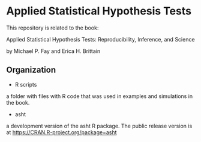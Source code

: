 # Applied Statistical Hypothesis Tests

This repository is related to the book:

Applied Statistical Hypothesis Tests: Reproducibility, Inference, and Science

by Michael P. Fay and Erica H. Brittain

## Organization

  * R scripts

a folder with files with R code that was used in examples and simulations in the book.

  * asht 

a development version of the asht R package. The public release version is at https://CRAN.R-project.org/package=asht 

